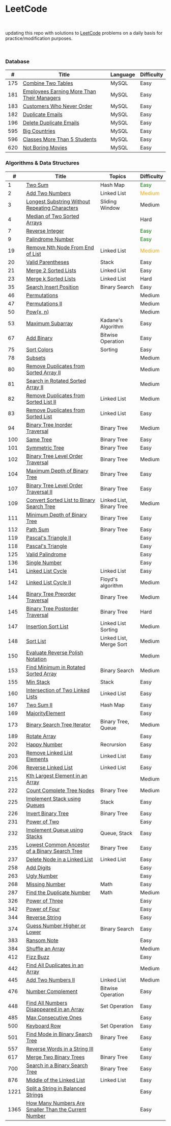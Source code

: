 # LeetCode

<br>

updating this repo with solutions to [LeetCode](https://leetcode.com/) problems on a daily basis for practice/modification purposes.

<br>

### Database

| # | Title | Language | Difficulty | 
|---| ----- | -------- | ---------- |
|175| [Combine Two Tables](/Easy/No_0175_Combine%20Two%20Tables)| MySQL| Easy|
|181| [Employees Earning More Than Their Managers](/Easy/No_0181_Employees%20Earning%20More%20Than%20Their%20Managers)| MySQL| Easy|
|183| [Customers Who Never Order](/Easy/No_0183_Customers%20Who%20Never%20Order)| MySQL| Easy|
|182| [Duplicate Emails](/Easy/No_0182_Duplicate%20Emails) | MySQL| Easy|
|196| [Delete Duplicate Emails](/Easy/No_0196_Delete%20Duplicate%20Emails)| MySQL| Easy|
|595| [Big Countries](/Easy/No_0595_Big%20Countries) | MySQL | Easy|
|596| [Classes More Than 5 Students](/Easy/No_0596_Classes%20More%20Than%205%20Students)| MySQL| Easy|
|620| [Not Boring Movies](/Easy/No_0620_Not%20Boring%20Movies)| MySQL| Easy|

### Algorithms & Data Structures

| # | Title | Topics |Difficulty | 
|---| ----- |  ---------- | ---------- |
| 1 | [Two Sum](/Easy/No_0001_Two%20Sum)| Hash Map| <font color="Green">Easy</font>|
|2| [Add Two Numbers](/Medium/No_0002_Add%20Two%20Numbers)| Linked List | <font color="Orange">Medium</font> |
|3| [Longest Substring Without Repeating Characters](/Medium/No_0003_Longest%20Substring%20Without%20Repeating%20Characters)|   Sliding Window| Medium|
|4| [Median of Two Sorted Arrays](/Hard/No_0004_Median%20of%20Two%20Sorted%20Arrays)| | Hard|
|7| [Reverse Integer](/Easy/No_0007_Reverse%20Integer) |  | <font color="Green">Easy</font>|
|9| [Palindrome Number](/Easy/No_0009_Palindrome%20Number) | |<font color="Green">Easy</font>|
|19| [Remove Nth Node From End of List](/Medium/No_0019_Remove%20Nth%20Node%20From%20End%20of%20List)| Linked List| <font color="Orange">Medium</font>| 
|20| [Valid Parentheses](/Easy/No_0020_Valid%20Parentheses)| Stack| Easy|
|21| [Merge 2 Sorted Lists](/Easy/No_0021_Merge%202%20Sorted%20Lists)| Linked List | Easy|
|23| [Merge k Sorted Lists](/Hard/No_0023_Merge%20k%20Sorted%20Lists) | Linked List| Hard|
|35| [Search Insert Position](/Easy/No_0035_Search%20Insert%20Position) | Binary Search| Easy| 
|46| [Permutations](/Medium/No_0046_Permutations) | | Medium|
|47| [Permutations II](/Medium/No_0047_Permutations%20II)| | Medium|
|50| [Pow(x, n)](/Medium/No_0050_Pow(x,%20n))| | Medium|
|53| [Maximum Subarray](/Easy/No_0053_Maximum%20Subarray)| Kadane's Algorithm| Easy| 
|67|[Add Binary](/Easy/No_0067_Add%20Binary)| Bitwise Operation | Easy|
|75| [Sort Colors](/Easy/No_0075_Sort%20Colors)| Sorting| Easy|
|78| [Subsets](/Medium/No_0078_Subsets)| | Medium|
|80| [Remove Duplicates from Sorted Array II](/Medium/No_0080_Remove%20Duplicates%20from%20Sorted%20Array%20II)| | Medium|
|81| [Search in Rotated Sorted Array II](/Medium/No_0081_Search%20in%20Rotated%20Sorted%20Array%20II)| |Medium|
|82| [Remove Duplicates from Sorted List II](/Medium/No_0082_Remove%20Duplicates%20from%20Sorted%20List%20II) | Linked List | Medium|
|83| [Remove Duplicates from Sorted List](/Easy/No_0083_Remove%20Duplicates%20from%20Sorted%20List)| Linked List| Easy|
|94| [Binary Tree Inorder Traversal](/Medium/No_0094_Binary%20Tree%20Inorder%20Traversal)| Binary Tree | Medium |
|100| [Same Tree](/Easy/No_0100_Same%20Tree) | Binary Tree | Easy|
|101| [Symmetric Tree](/Easy/No_0101_Symmetric%20Tree)| Binary Tree| Easy|
|102| [Binary Tree Level Order Traversal](/Medium/No_0102_Binary%20Tree%20Level%20Order%20Traversal)| Binary Tree| Medium|
|104| [Maximum Depth of Binary Tree](/Easy/No_0104_Maximum%20Depth%20of%20Binary%20Tree) | Binary Tree | Easy|
|107| [Binary Tree Level Order Traversal II](/Easy/No_0107_Binary%20Tree%20Level%20Order%20Traversal%20II)| Binary Tree| Easy|
|109| [Convert Sorted List to Binary Search Tree](/Medium/No_0109_Convert%20Sorted%20List%20to%20Binary%20Search%20Tree)| Linked List, Binary Tree| Medium|
|111| [Minimum Depth of Binary Tree](/Easy/No_0111_Minimum%20Depth%20of%20Binary%20Tree)| Binary Tree| Easy|
|112| [Path Sum](/Easy/No_0112._Path%20Sum) |Binary Tree| Easy|
|119| [Pascal's Triangle II](/Easy/No_0119_Pascal's%20Triangle%20II)| | Easy|
|118| [Pascal's Triangle](/Easy/No_0118_Pascal's%20Triangle) | | Easy|
|125| [Valid Palindrome](/Easy/No_0125_Valid%20Palindrome)| | Easy|
|136| [Single Number](/Easy/No_0136_Single%20Number)| | Easy|
|141| [Linked List Cycle](/Easy/No_0141_Linked%20List%20Cycle)|  Linked List| Easy|
|142| [Linked List Cycle II](/Medium/No_0142_Linked%20List%20Cycle%20II)| Floyd's algorithm| Medium|
|144| [Binary Tree Preorder Traversal](/Medium/No_0144_Binary%20Tree%20Preorder%20Traversal)| Binary Tree| Medium|
|145| [Binary Tree Postorder Traversal](/Hard/No_0145_Binary%20Tree%20Postorder%20Traversal)| Binary Tree| Hard|
|147| [Insertion Sort List](/Medium/No_0147_Insertion%20Sort%20List)| Linked List Sorting| Medium|
|148| [Sort List](/Medium/No_0148_Sort%20List)| Linked List, Merge Sort| Medium|
|150| [Evaluate Reverse Polish Notation](/Medium/No_0150_Evaluate%20Reverse%20Polish%20Notation)| | Medium|
|153| [Find Minimum in Rotated Sorted Array](/Medium/No_0153_Find%20Minimum%20in%20Rotated%20Sorted%20Array)| Binary Search| Medium|
|155| [Min Stack](/Easy/No_0155_Min%20Stack)| Stack | Easy|
|160| [Intersection of Two Linked Lists](/Easy/No_0160_Intersection%20of%20Two%20Linked%20Lists) | Linked List| Easy|
|167| [Two Sum II ](/Easy/No_0167_Two%20Sum%20II)| Hash Map| Easy|
|169| [MajorityElement](/Easy/No_0169_Majority%20Element)|  | Easy|
|173| [Binary Search Tree Iterator](/Medium/No_0173_Binary%20Search%20Tree%20Iterator)| Binary Tree, Queue| Medium|
|189| [Rotate Array](/Easy/No_0189_Rotate%20Array) |  | Easy|
|202| [Happy Number](/Easy/No_0202_Happy%20Number)| Recrursion| Easy|
|203|[Remove Linked List Elements](/Easy/No_0203_Remove%20Linked%20List%20Elements)| Linked List | Easy|
|206| [Reverse Linked List](/Easy/No_0206_Reverse%20Linked%20List) |  Linked List | Easy|
|215| [Kth Largest Element in an Array](/Medium/No_0215_Kth%20Largest%20Element%20in%20an%20Array)| | Medium|
|222| [Count Complete Tree Nodes](/Medium/No_0222_Count%20Complete%20Tree%20Nodes)|  Binary Tree| Medium|
|225| [Implement Stack using Queues](/Easy/No_0225_Implement%20Stack%20using%20Queues)| Stack| Easy|
|226| [Invert Binary Tree](/Easy/No_0226_Invert%20Binary%20Tree)| Binary Tree | Easy|
|231| [Power of Two](/Easy/No_0231_Power%20of%20Two) | | Easy|
|232| [Implement Queue using Stacks](/Easy/No_0232_Implement%20Queue%20using%20Stacks)| Queue, Stack| Easy|
|235| [Lowest Common Ancestor of a Binary Search Tree](/Easy/No_0235_Lowest%20Common%20Ancestor%20of%20a%20Binary%20Search%20Tree)| Binary Tree| Easy|
|237| [Delete Node in a Linked List](/Easy/No_0237_Delete%20Node%20in%20a%20Linked%20List)| Linked List| Easy|
|258| [Add Digits](/Easy/No_0258_Add%20Digits)|  | Easy|
|263| [Ugly Number](/Easy/No_0263_Ugly%20Number) | | Easy|
|268| [Missing Number](/Easy/No_0268_Missing%20Number)| Math| Easy|
|287| [Find the Duplicate Number](/Medium/No_0287_Find%20the%20Duplicate%20Number)| Math| Medium|
|326| [Power of Three](/Easy/No_0326_Power%20of%20Three)|  | Easy|
|342| [Power of Four](/Easy/No_0342_Power%20of%20Four)|  | Easy|
|344| [Reverse String](/Easy/No_0344_Reverse%20String)|| Easy|
|374|[Guess Number Higher or Lower](/Easy/No_0374_Guess%20Number%20Higher%20or%20Lower)|  Binary Search| Easy|
|383| [Ransom Note](/Easy/No_0383_Ransom%20Note)|  | Easy|
|384|[Shuffle an Array](/Medium/No_0384_Shuffle%20an%20Array)| | Medium|
|412| [Fizz Buzz](/Easy/No_0412_Fizz%20Buzz)| | Easy|
|442| [Find All Duplicates in an Array](/Medium/No_0442_Find%20All%20Duplicates%20in%20an%20Array)|  | Medium|
|445| [Add Two Numbers II](/Medium/No_0445_Add%20Two%20Numbers%20II)| Linked List| Medium|
|476| [Number Complement](/Easy/No_0476_Number%20Complement)|  Bitwise Operation | Easy|
|448| [Find All Numbers Disappeared in an Array](/Easy/No_0448_Find%20All%20Numbers%20Disappeared%20in%20an%20Array)|  Set Operation| Easy|
|485| [Max Consecutive Ones](/Easy/No_0485_Max%20Consecutive%20Ones)|| Easy|
|500| [Keyboard Row](/Easy/No_0500_Keyboard%20Row)| Set Operation| Easy|
|501| [Find Mode in Binary Search Tree](/Easy/No_501_Find%20Mode%20in%20Binary%20Search%20Tree)| Binary Tree| Easy|
|557|[Reverse Words in a String III](/Easy/No_0557_Reverse%20Words%20in%20a%20String%20III)| | Easy|
|617| [Merge Two Binary Trees](/Easy/No_0617_Merge%20Two%20Binary%20Trees)|  Binary Tree| Easy|
|700| [Search in a Binary Search Tree](/Easy/No_0700_Search%20in%20a%20Binary%20Search%20Tree)|Binary Tree| Easy|
|876| [Middle of the Linked List](/Easy/No_0876_Middle%20of%20the%20Linked%20List)| Linked List| Easy|
|1221| [Split a String in Balanced Strings](/Easy/No_1221_Split%20a%20String%20in%20Balanced%20Strings)| | Easy|
|1365| [How Many Numbers Are Smaller Than the Current Number](/Easy/No_1365_How%20Many%20Numbers%20Are%20Smaller%20Than%20the%20Current%20Number)| | Easy|


